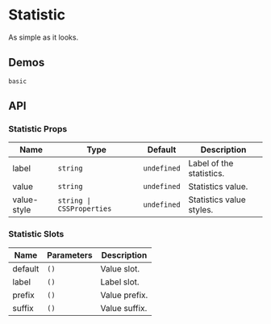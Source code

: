 # Statistic

As simple as it looks.

## Demos

```demo
basic
```

## API

### Statistic Props

| Name  | Type     | Default     | Description              |
| ----- | -------- | ----------- | ------------------------ |
| label | `string` | `undefined` | Label of the statistics. |
| value | `string` | `undefined` | Statistics value.        |
| value-style | `string \| CSSProperties` | `undefined` | Statistics value styles. |

### Statistic Slots

| Name    | Parameters | Description   |
| ------- | ---------- | ------------- |
| default | `()`       | Value slot.   |
| label   | `()`       | Label slot.   |
| prefix  | `()`       | Value prefix. |
| suffix  | `()`       | Value suffix. |
